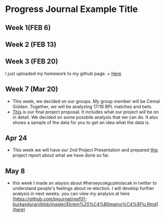 # Progress Journal Example Title

## Week 1(FEB 6)



## Week 2 (FEB 13)


## Week 3 (FEB 20)
I just uploaded my homework to my github page. + [Here](burkayduran.html)


## Week 7 (Mar 20)
+ This week, we decided on our groups. My group member will be Cemal Gülden. Together, we will be analyzing 17/18 BPL matches and bets.
+ [This](Final_Project_Proposal_-_CB.html) is our final project proposal. It includes what our project will be on in detail. We decided on some possbile analysis that we can do. It also shows a sample of the data for you to get an idea what the data is.


## Apr 24
+ This week we will have our 2nd Project Presentation and prepared [this](FinalReportv2.html) project report about what we have done so far. 

## May 8
+ this week I made an alaysis about #herseycokguzelolacak in twitter to understand people's feelings about re-election. I will develop further analysis in next weeks. you can view my analysis at here [https://github.com/pjournal/mef01-burkayduran/blob/master/Ekrem%20%C4%B0mamo%C4%9Flu.Rmd](here)
